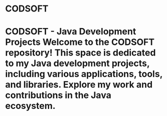 # CODSOFT 
# CODSOFT - Java Development Projects  Welcome to the CODSOFT repository! This space is dedicated to my Java development projects, including various applications, tools, and libraries. Explore my work and contributions in the Java ecosystem.
